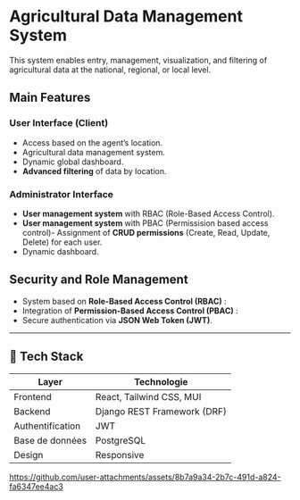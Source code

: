 # Agricultural Data Management System 

This system enables entry, management, visualization, and filtering of agricultural data at the national, regional, or local level.

## Main Features

### User Interface (Client)
- Access based on the agent’s location.
- Agricultural data management system.
- Dynamic global dashboard.
- **Advanced filtering** of data by location.

### Administrator Interface
- **User management system** with RBAC (Role-Based Access Control).
- **User management system** with PBAC (Permissision based access control)-  Assignment of **CRUD permissions** (Create, Read, Update, Delete) for each user.
- Dynamic dashboard.


## Security and Role Management

- System based on **Role-Based Access Control (RBAC)** :
- Integration of **Permission-Based Access Control (PBAC)** :
- Secure authentication via **JSON Web Token (JWT)**.

---

## 🧰 Tech Stack

| Layer        | Technologie                  |
|--------------|------------------------------|
| Frontend     | React, Tailwind CSS, MUI     |
| Backend      | Django REST Framework (DRF)  |
| Authentification | JWT       |
| Base de données | PostgreSQL                |
| Design       | Responsive |


https://github.com/user-attachments/assets/8b7a9a34-2b7c-491d-a824-fa6347ee4ac3







